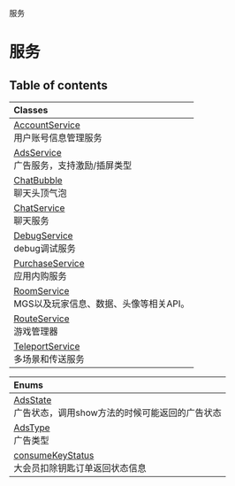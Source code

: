 服务

# 服务 <Badge type="tip" text="Groups" /> <Score text="服务" />

## Table of contents
| Classes |
| :-----|
| [AccountService](../classes/mw.AccountService.md) <br> 用户账号信息管理服务 |
| [AdsService](../classes/mw.AdsService.md) <br> 广告服务，支持激励/插屏类型 |
| [ChatBubble](../classes/mw.ChatBubble.md) <br> 聊天头顶气泡 |
| [ChatService](../classes/mw.ChatService.md) <br> 聊天服务 |
| [DebugService](../classes/mw.DebugService.md) <br> debug调试服务 |
| [PurchaseService](../classes/mw.PurchaseService.md) <br> 应用内购服务 |
| [RoomService](../classes/mw.RoomService.md) <br> MGS以及玩家信息、数据、头像等相关API。 |
| [RouteService](../classes/mw.RouteService.md) <br> 游戏管理器 |
| [TeleportService](../classes/mw.TeleportService.md) <br> 多场景和传送服务 |


| Enums |
| :-----|
| [AdsState](../enums/mw.AdsState.md) <br> 广告状态，调用show方法的时候可能返回的广告状态 |
| [AdsType](../enums/mw.AdsType.md) <br> 广告类型 |
| [consumeKeyStatus](../enums/mw.consumeKeyStatus.md) <br> 大会员扣除钥匙订单返回状态信息 |


